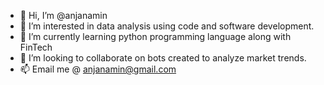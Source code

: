 - 👋 Hi, I’m @anjanamin
- 👀 I’m interested in data analysis using code and software development.
- 🌱 I’m currently learning python programming language along with FinTech 
- 💞️ I’m looking to collaborate on bots created to analyze market trends. 
- 📫 Email me @ anjanamin@gmail.com

<!---
anjanamin/anjanamin is a ✨ special ✨ repository because its `README.md` (this file) appears on your GitHub profile.
You can click the Preview link to take a look at your changes.
--->
